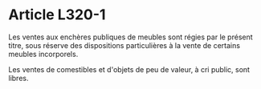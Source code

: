 # Article L320-1

Les ventes aux enchères publiques de meubles sont régies par le présent titre, sous réserve des dispositions particulières à la vente de certains meubles incorporels.

Les ventes de comestibles et d'objets de peu de valeur, à cri public, sont libres.
